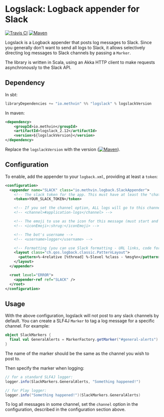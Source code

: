 # Logslack: Logback appender for Slack

[![Travis CI](https://travis-ci.org/gmethvin/logslack.svg?branch=master)](https://travis-ci.org/gmethvin/logslack) [![Maven](https://img.shields.io/maven-central/v/io.methvin/logslack_2.12.svg)](https://mvnrepository.com/artifact/io.methvin/logslack)

Logslack is a Logback appender that posts log messages to Slack. Since you generally don't want to send all logs to Slack, it allows selectively directing log messages to Slack channels by passing a `Marker`.

The library is written in Scala, using an Akka HTTP client to make requests asynchronously to the Slack API.

## Dependency

In sbt:

```scala
libraryDependencies += "io.methvin" %% "logslack" % logslackVersion
```

In maven:

```xml
<dependency>
    <groupId>io.methvin</groupId>
    <artifactId>logslack_2.12</artifactId>
    <version>${logslackVersion}</version>
</dependency>
```

Replace the `logslackVersion` with the version ([![Maven](https://img.shields.io/maven-central/v/io.methvin/logslack_2.12.svg)](https://mvnrepository.com/artifact/io.methvin/logslack)).

## Configuration

To enable, add the appender to your `logback.xml`, providing at least a `token`:

```xml
<configuration>
  <appender name="SLACK" class="io.methvin.logback.SlackAppender">
    <!-- The slack token for the app. This must have at least the "chat.write.bot" permission. -->
    <token>YOUR_SLACK_TOKEN</token>

    <!-- If you set the channel option, ALL logs will go to this channel -->
    <!-- <channel>#application-logs</channel> -->

    <!-- The emoji to use as the icon for this message (must start and end in a colon) -->
    <!-- <iconEmoji>:shrug:</iconEmoji> -->

    <!-- The bot's username -->
    <!-- <username>logger</username> -->

    <!-- Formatting (you can use Slack formatting - URL links, code formatting, etc.) -->
    <layout class="ch.qos.logback.classic.PatternLayout">
      <pattern>%-4relative [%thread] %-5level %class - %msg%n</pattern>
    </layout>
  </appender>

  <root level="ERROR">
    <appender-ref ref="SLACK" />
  </root>
</configuration>
```

## Usage

With the above configuration, logslack will not post to any slack channels by default. You can create a SLF4J `Marker` to tag a log message for a specific channel. For example:

```scala
object SlackMarkers {
  final val GeneralAlerts = MarkerFactory.getMarker("#general-alerts")
}
```

The name of the marker should be the same as the channel you wish to post to.

Then specify the marker when logging:

```scala
// for a standard SLF4J logger:
logger.info(SlackMarkers.GeneralAlerts, "Something happened!")

// for Play logger:
logger.info("Something happened!")(SlackMarkers.GeneralAlerts)
```

To log all messages in some channel, set the `channel` option in the configuration, described in the configuration section above.
